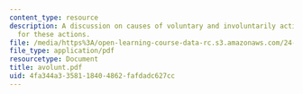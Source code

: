 ```yaml
---
content_type: resource
description: A discussion on causes of voluntary and involuntarily actions, and responsibilities
  for these actions.
file: /media/https%3A/open-learning-course-data-rc.s3.amazonaws.com/24-200-ancient-philosophy-fall-2004/4fa344a3358118404862fafdadc627cc_avolunt.pdf
file_type: application/pdf
resourcetype: Document
title: avolunt.pdf
uid: 4fa344a3-3581-1840-4862-fafdadc627cc
---
```

